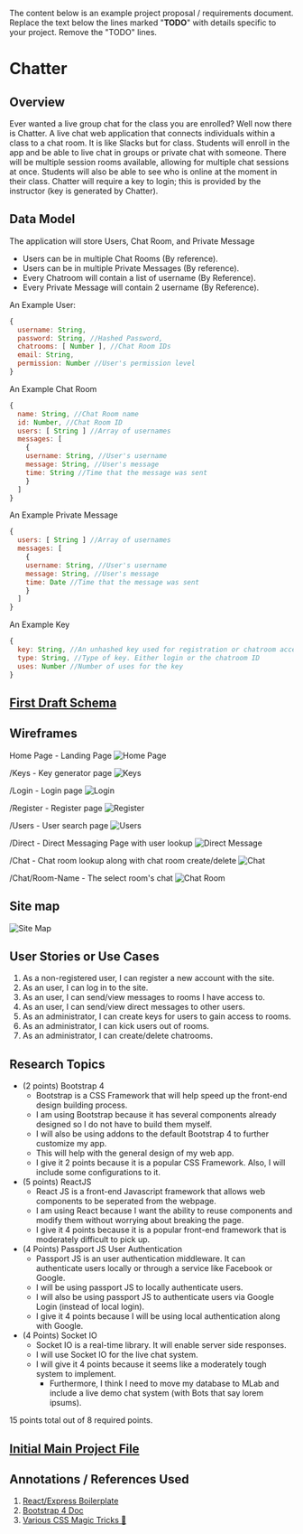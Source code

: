 The content below is an example project proposal / requirements document. Replace the text below the lines marked "__TODO__" with details specific to your project. Remove the "TODO" lines.

# Chatter

## Overview

Ever wanted a live group chat for the class you are enrolled? Well now there is Chatter. A live chat web application that connects individuals within a class to a chat room. It is like Slacks but for class. Students will enroll in the app and be able to live chat in groups or private chat with someone. There will be multiple session rooms available, allowing for multiple chat sessions at once. Students will also be able to see who is online at the moment in their class. Chatter will require a key to login; this is provided by the instructor (key is generated by Chatter).

## Data Model

The application will store Users, Chat Room, and Private Message

* Users can be in multiple Chat Rooms (By reference).
* Users can be in multiple Private Messages (By reference).
* Every Chatroom will contain a list of username (By Reference).
* Every Private Message will contain 2 username (By Reference).

An Example User:

```javascript
{
  username: String,
  password: String, //Hashed Password,
  chatrooms: [ Number ], //Chat Room IDs
  email: String,
  permission: Number //User's permission level
}
```

An Example Chat Room

```javascript
{
  name: String, //Chat Room name
  id: Number, //Chat Room ID
  users: [ String ] //Array of usernames
  messages: [
    {
    username: String, //User's username
    message: String, //User's message
    time: String //Time that the message was sent
    }
  ]
}
```

An Example Private Message

```javascript
{
  users: [ String ] //Array of usernames
  messages: [
    {
    username: String, //User's username
    message: String, //User's message
    time: Date //Time that the message was sent
    }
  ]
}
```

An Example Key

```javascript
{
  key: String, //An unhashed key used for registration or chatroom access
  type: String, //Type of key. Either login or the chatroom ID
  uses: Number //Number of uses for the key
}
```

## [First Draft Schema](db.js) 

## Wireframes

Home Page - Landing Page
![Home Page](documentation/home.jpg)

/Keys - Key generator page
![Keys](documentation/keys.jpg)

/Login - Login page
![Login](documentation/login.jpg)

/Register - Register page
![Register](documentation/register.jpg)

/Users - User search page
![Users](documentation/user.jpg)

/Direct - Direct Messaging Page with user lookup
![Direct Message](documentation/direct-message.jpg)

/Chat - Chat room lookup along with chat room create/delete
![Chat](documentation/chat.jpg)

/Chat/Room-Name - The select room's chat
![Chat Room](documentation/room-name.jpg)

## Site map

![Site Map](https://github.com/nyu-csci-ua-0480-008-spring-2018/whc309-final-project/blob/master/documentation/site-map.jpg)

## User Stories or Use Cases

1. As a non-registered user, I can register a new account with the site.
2. As an user, I can log in to the site.
3. As an user, I can send/view messages to rooms I have access to.
4. As an user, I can send/view direct messages to other users.
6. As an administrator, I can create keys for users to gain access to rooms.
7. As an administrator, I can kick users out of rooms.
8. As an administrator, I can create/delete chatrooms.

## Research Topics

* (2 points) Bootstrap 4
    * Bootstrap is a CSS Framework that will help speed up the front-end design building process.
    * I am using Bootstrap because it has several components already designed so I do not have to build them myself.
    * I will also be using addons to the default Bootstrap 4 to further customize my app.
    * This will help with the general design of my web app.
    * I give it 2 points because it is a popular CSS Framework. Also, I will include some configurations to it.
* (5 points) ReactJS
    * React JS is a front-end Javascript framework that allows web components to be seperated from the webpage.
    * I am using React because I want the ability to reuse components and modify them without worrying about breaking the page.
    * I give it 4 points because it is a popular front-end framework that is moderately difficult to pick up.
* (4 Points) Passport JS User Authentication
    * Passport JS is an user authentication middleware. It can authenticate users locally or through a service like Facebook or Google.
    * I will be using passport JS to locally authenticate users.
    * I will also be using passport JS to authenticate users via Google Login (instead of local login).
    * I give it 4 points because I will be using local authentication along with Google.
* (4 Points) Socket IO
    * Socket IO is a real-time library. It will enable server side responses.
    * I will use Socket IO for the live chat system.
    * I will give it 4 points because it seems like a moderately tough system to implement.
      * Furthermore, I think I need to move my database to MLab and include a live demo chat system (with Bots that say lorem ipsums).

15 points total out of 8 required points.

## [Initial Main Project File](app.js) 

## Annotations / References Used

1. [React/Express Boilerplate](https://github.com/nathandalal/react-express-template.git)
2. [Bootstrap 4 Doc](https://getbootstrap.com/docs/4.0/getting-started/introduction)
3. [Various CSS Magic Tricks 🧙](https://css-tricks.com)